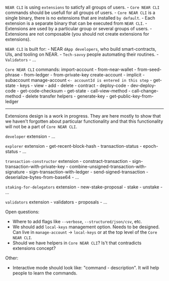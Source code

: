`NEAR CLI` is using `extensions` to saticfy all groups of users.
    - `Core NEAR CLI` commands should be usefull for all groups of users.
    - `Core NEAR CLI` is a single binary, there is no extensions that are installed `by default`.
    - Each extension is a separate binary that can be executed from `NEAR CLI`.
    - Extensions are used by a particular group or several groups of users.
    - Extensions are not composable (you should not create extensions for extensions).

`NEAR CLI` is built for:
    - NEAR `dApp developers`, who build smart-contracts, UIs, and tooling on NEAR.
    - `Tech-savvy` people automating their routines.
    - `Validators`
    - ...

`Core NEAR CLI` commands:
import-account
    - from-near-wallet
    - from-seed-phrase
    - from-ledger
    - from-private-key
create-account
    - implicit
    - subaccount
manage-account `<- accountId is entered in this step`
    - get-state
    - keys
        - view
        - add
        - delete
    - contract
        - deploy-code
        - dev-deploy-code
        - get-code-checksum
        - get-state
        - call-view-method
        - call-change-method
    - delete
transfer
helpers
    - generate-key
	- get-public-key-from-ledger

--------------------------------------------------

Extensions design is a work in progress. They are here mostly to show that we haven't forgotten about particular functionality and that this functionality will not be a part of `Core NEAR CLI`.

`developer` extension
    - ...

`explorer` extension
    - get-recent-block-hash
    - transaction-status
    - epoch-status
    - ...

`transaction-constructor` extension
    - constract-transaction
    - sign-transaction-with-private-key
	- combine-unsigned-transaction-with-signature
	- sign-transaction-with-ledger
	- send-signed-transaction
	- deserialize-bytes-from-base64
    - ...

`staking-for-delegators` extension
    - new-stake-proposal
    - stake
    - unstake
    - ...

`validators` extension
    - validators
    - proposals
    - ...

Open questions:
- Where to add flags like `--verbose`, `--structured/json/csv`, etc.
- We should add `local-keys` management option. Needs to be designed. Can live in `manage-account` -> `local-keys` or at the top level of the `Core NEAR CLI`.
- Should we have helpers in `Core NEAR CLI`? Is't that contradicts extensions concept?

Other:
- Interactive mode should look like: "command - description". It will help people to learn the commands.